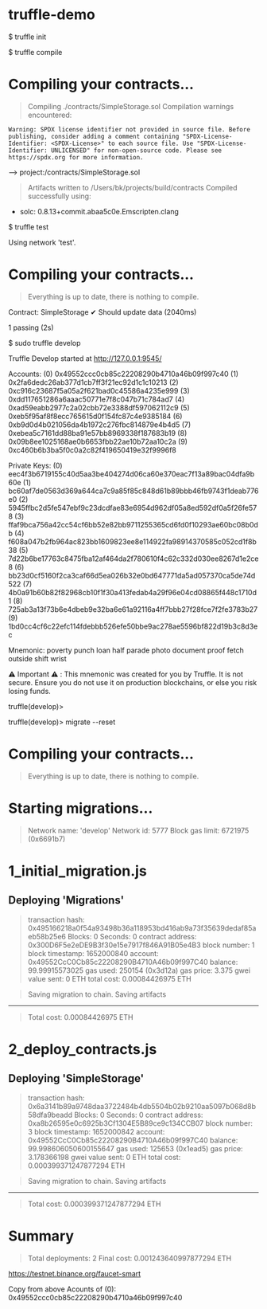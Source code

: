# truffle-demo
$ truffle init













$ truffle compile


Compiling your contracts...
===========================
> Compiling ./contracts/SimpleStorage.sol
> Compilation warnings encountered:

    Warning: SPDX license identifier not provided in source file. Before publishing, consider adding a comment containing "SPDX-License-Identifier: <SPDX-License>" to each source file. Use "SPDX-License-Identifier: UNLICENSED" for non-open-source code. Please see https://spdx.org for more information.
--> project:/contracts/SimpleStorage.sol


> Artifacts written to /Users/bk/projects/build/contracts
> Compiled successfully using:
   - solc: 0.8.13+commit.abaa5c0e.Emscripten.clang









$ truffle test

Using network 'test'.


Compiling your contracts...
===========================
> Everything is up to date, there is nothing to compile.


  Contract: SimpleStorage
    ✔ Should update data (2040ms)


  1 passing (2s)














$ sudo truffle develop

Truffle Develop started at http://127.0.0.1:9545/

Accounts:
(0) 0x49552ccc0cb85c22208290b4710a46b09f997c40
(1) 0x2fa6dedc26ab377d1cb7ff3f21ec92d1c1c10213
(2) 0xc916c23687f5a05a2f621bad0c45586a4235e999
(3) 0xdd117651286a6aaac50771e7f8c047b71c784ad7
(4) 0xad59eabb2977c2a02cbb72e3388df597062112c9
(5) 0xeb5f95af8f8ecc765615d0f154fc87c4e9385184
(6) 0xb9d0d4b021056da4b1972c276fbc814879e4b4d5
(7) 0xebea5c7161dd88ba91e57bb8969338f187683b19
(8) 0x09b8ee1025168ae0b6653fbb22ae10b72aa10c2a
(9) 0xc460b6b3ba5f0c0a2c82f419650419e32f9996f8

Private Keys:
(0) eec4f3b6719155c40d5aa3be404274d06ca60e370eac7f13a89bac04dfa9b60e
(1) bc60af7de0563d369a644ca7c9a85f85c848d61b89bbb46fb9743f1deab776e0
(2) 5945ffbc2d5fe547ebf9c23dcdfae83e6954d962df05a8ed592df0a5f26fe578
(3) ffaf9bca756a42cc54cf6bb52e82bb9711255365cd6fd0f10293ae60bc08b0db
(4) f608a047b2fb964ac823bb1609823ee8e114922fa98914370585c052cd1f8b38
(5) 7d22b6be17763c8475fba12af464da2f780610f4c62c332d030ee8267d1e2ce8
(6) bb23d0cf5160f2ca3caf66d5ea026b32e0bd647771da5ad057370ca5de74d522
(7) 4b0a91b60b82f82968cb10f1f30a413fedab4a29f96e04cd08865f448c1710d1
(8) 725ab3a13f73b6e4dbeb9e32ba6e61a92116a4ff7bbb27f28fce7f2fe3783b27
(9) 1bd0cc4cf6c22efc114fdebbb526efe50bbe9ac278ae5596bf822d19b3c8d3ec

Mnemonic: poverty punch loan half parade photo document proof fetch outside shift wrist

⚠️  Important ⚠️  : This mnemonic was created for you by Truffle. It is not secure.
Ensure you do not use it on production blockchains, or else you risk losing funds.

truffle(develop)> 


truffle(develop)> migrate --reset

Compiling your contracts...
===========================
> Everything is up to date, there is nothing to compile.


Starting migrations...
======================
> Network name:    'develop'
> Network id:      5777
> Block gas limit: 6721975 (0x6691b7)


1_initial_migration.js
======================

   Deploying 'Migrations'
   ----------------------
   > transaction hash:    0x495166218a0f54a93498b36a118953bd416ab9a73f35639dedaf85aeb58b25e6
   > Blocks: 0            Seconds: 0
   > contract address:    0x300D6F5e2eDE9B3f30e15e7917f846A91B05e4B3
   > block number:        1
   > block timestamp:     1652000840
   > account:             0x49552CcC0Cb85c22208290B4710A46b09f997C40
   > balance:             99.99915573025
   > gas used:            250154 (0x3d12a)
   > gas price:           3.375 gwei
   > value sent:          0 ETH
   > total cost:          0.00084426975 ETH

   > Saving migration to chain.
   > Saving artifacts
   -------------------------------------
   > Total cost:       0.00084426975 ETH


2_deploy_contracts.js
=====================

   Deploying 'SimpleStorage'
   -------------------------
   > transaction hash:    0x6a3141b89a9748daa3722484b4db5504b02b9210aa5097b068d8b58dfa9beadd
   > Blocks: 0            Seconds: 0
   > contract address:    0xa8b26595e0c6925b3Cf1304E5B89ce9c134CCB07
   > block number:        3
   > block timestamp:     1652000842
   > account:             0x49552CcC0Cb85c22208290B4710A46b09f997C40
   > balance:             99.998606050600155647
   > gas used:            125653 (0x1ead5)
   > gas price:           3.178366198 gwei
   > value sent:          0 ETH
   > total cost:          0.000399371247877294 ETH

   > Saving migration to chain.
   > Saving artifacts
   -------------------------------------
   > Total cost:     0.000399371247877294 ETH

Summary
=======
> Total deployments:   2
> Final cost:          0.001243640997877294 ETH





https://testnet.binance.org/faucet-smart

Copy from above Acounts of (0): 0x49552ccc0cb85c22208290b4710a46b09f997c40









